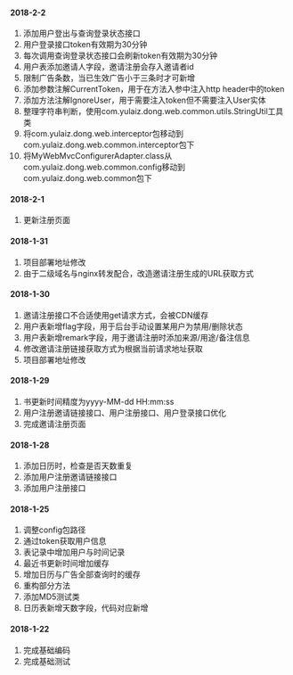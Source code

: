 #### 2018-2-2
1. 添加用户登出与查询登录状态接口
2. 用户登录接口token有效期为30分钟
3. 每次调用查询登录状态接口会刷新token有效期为30分钟
4. 用户表添加邀请人字段，邀请注册会存入邀请者id
5. 限制广告条数，当已生效广告小于三条时才可新增
6. 添加参数注解CurrentToken，用于在方法入参中注入http header中的token
7. 添加方法注解IgnoreUser，用于需要注入token但不需要注入User实体
8. 整理字符串判断，使用com.yulaiz.dong.web.common.utils.StringUtil工具类
9. 将com.yulaiz.dong.web.interceptor包移动到com.yulaiz.dong.web.common.interceptor包下
10. 将MyWebMvcConfigurerAdapter.class从com.yulaiz.dong.web.common.config移动到com.yulaiz.dong.web.common包下
#### 2018-2-1
1. 更新注册页面
#### 2018-1-31
1. 项目部署地址修改
2. 由于二级域名与nginx转发配合，改造邀请注册生成的URL获取方式
#### 2018-1-30
1. 邀请注册接口不合适使用get请求方式，会被CDN缓存
2. 用户表新增flag字段，用于后台手动设置某用户为禁用/删除状态
3. 用户表新增remark字段，用于邀请注册时添加来源/用途/备注信息
4. 修改邀请注册链接获取方式为根据当前请求地址获取
5. 项目部署地址修改
#### 2018-1-29
1. 书更新时间精度为yyyy-MM-dd HH:mm:ss
2. 用户注册邀请链接接口、用户注册接口、用户登录接口优化
3. 完成邀请注册页面
#### 2018-1-28
1. 添加日历时，检查是否天数重复
2. 添加用户注册邀请链接接口
3. 添加用户注册接口
#### 2018-1-25
1. 调整config包路径
2. 通过token获取用户信息
3. 表记录中增加用户与时间记录
4. 最近书更新时间增加缓存
5. 增加日历与广告全部查询时的缓存
6. 重构部分方法
7. 添加MD5测试类
8. 日历表新增天数字段，代码对应新增
#### 2018-1-22
1. 完成基础编码
2. 完成基础测试